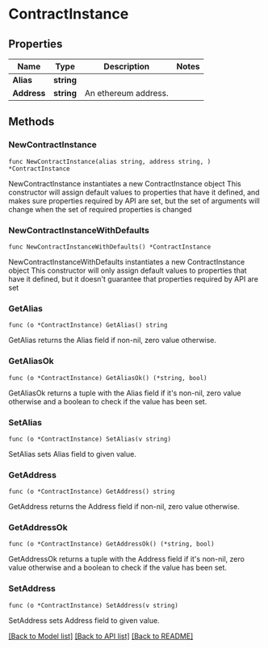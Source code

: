 # ContractInstance

## Properties

Name | Type | Description | Notes
------------ | ------------- | ------------- | -------------
**Alias** | **string** |  | 
**Address** | **string** | An ethereum address. | 

## Methods

### NewContractInstance

`func NewContractInstance(alias string, address string, ) *ContractInstance`

NewContractInstance instantiates a new ContractInstance object
This constructor will assign default values to properties that have it defined,
and makes sure properties required by API are set, but the set of arguments
will change when the set of required properties is changed

### NewContractInstanceWithDefaults

`func NewContractInstanceWithDefaults() *ContractInstance`

NewContractInstanceWithDefaults instantiates a new ContractInstance object
This constructor will only assign default values to properties that have it defined,
but it doesn't guarantee that properties required by API are set

### GetAlias

`func (o *ContractInstance) GetAlias() string`

GetAlias returns the Alias field if non-nil, zero value otherwise.

### GetAliasOk

`func (o *ContractInstance) GetAliasOk() (*string, bool)`

GetAliasOk returns a tuple with the Alias field if it's non-nil, zero value otherwise
and a boolean to check if the value has been set.

### SetAlias

`func (o *ContractInstance) SetAlias(v string)`

SetAlias sets Alias field to given value.


### GetAddress

`func (o *ContractInstance) GetAddress() string`

GetAddress returns the Address field if non-nil, zero value otherwise.

### GetAddressOk

`func (o *ContractInstance) GetAddressOk() (*string, bool)`

GetAddressOk returns a tuple with the Address field if it's non-nil, zero value otherwise
and a boolean to check if the value has been set.

### SetAddress

`func (o *ContractInstance) SetAddress(v string)`

SetAddress sets Address field to given value.



[[Back to Model list]](../README.md#documentation-for-models) [[Back to API list]](../README.md#documentation-for-api-endpoints) [[Back to README]](../README.md)


